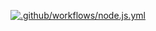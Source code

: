 [![.github/workflows/node.js.yml](https://github.com/NNesta/Nesta-brand-api/actions/workflows/node.js.yml/badge.svg)](https://github.com/NNesta/Nesta-brand-api/actions/workflows/node.js.yml)
